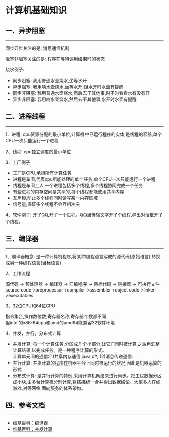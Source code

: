 <!-- 2017/5/26  -->

# 计算机基础知识

## 一、异步阻塞

---

同步异步关注的是: 消息通信机制

阻塞非阻塞关注的是: 程序在等待调用结果时的状态

烧水例子:

- 同步阻塞: 我用普通水壶烧水,坐等水开
- 异步阻塞: 我用响水壶烧水,坐等水开,但水开时水壶有提醒
- 同步非阻塞: 我用普通水壶烧水,然后去干其他事,时不时看看水有没有开
- 异步非阻塞: 我用响水壶烧水,然后去干其他事,水开时水壶有提醒

## 二、进程线程

---

1、进程: cpu资源分配的最小单位,计算机中已运行程序的实体,是线程的容器,单个CPU一次只能运行一个进程

2、线程: cpu独立调度的最小单位

3、工厂例子

- 工厂是CPU,承担所有计算任务
- 进程是车间,代表cpu所能处理的单个任务,单个CPU一次只能运行一个进程
- 线程是车间工人,一个进程包括多个线程,多个线程协同完成一个任务
- 有些进程的内存空间是共享的,每个线程都能使用共享内存
- 互斥锁,防止多个线程同时读写某一内存区域
- 信号量,保证多个线程不会互相冲突

4、软件例子: 开了QQ,开了一个进程。QQ里传输文字开了个线程,弹出对话框开了个线程。

## 三、编译器

---

1、编译器概念: 是一种计算机程序,将某种编程语言写成的源代码(原始语言),转换成另一种编程语言(目标语言)

2、工作流程

源代码 -> 预处理器 -> 编译器 -> 汇编程序 -> 目标代码 -> 链接器 -> 可执行文件</br>
source code->preprocessor->compiler->assembler->object code->linker->executables</br>

3、32位CPU和64位CPU

指令集合,操作数位数,寄存器名称,寄存器个数都不同</br>
但intel的x86-64cpu和amd的amd64能兼容32软件环境

4、并发，并行，分布式计算

- 并发计算: 将一个计算任务,分区成几个小部分,让它们同时被计算,之后再汇整计算结果,以完成任务。是一种程序计算的形式。</br>
  计算单元间的通信:(1)共享内存通信:java,c#; (2)消息传递通信:
- 并行计算: 并发计算的程序在机器平台上同时被运行的状况,因此是机器运算的形式
- 分布式计算: 是并行计算的特例,采用计算机网络来进行同步。把工程数据分区成小块,由多台计算机分别计算,将结果统一合并得出数据结论。大型多人在线游戏,对等网络,面向服务的体系架构。

## 四、参考文档

---

- [维基百科：编译器](https://zh.wikipedia.org/wiki/編譯器)
- [维基百科：并发计算](https://zh.wikipedia.org/wiki/并发计算)
